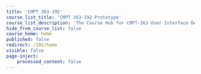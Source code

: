 ```yaml
---
title: 'CMPT 363-192'
course_list_title: 'CMPT 363-192 Prototype'
course_list_description: 'The Course Hub for CMPT-363 User Interface Design, planned for the Spring of 2019'
hide_from_course_list: false
course_home: home
published: false
redirect: /192/home
visible: false
page-inject:
    processed_content: false
---
```


